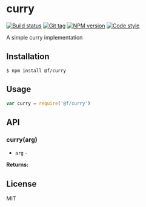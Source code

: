 
# curry

[![Build status][travis-image]][travis-url]
[![Git tag][git-image]][git-url]
[![NPM version][npm-image]][npm-url]
[![Code style][standard-image]][standard-url]

A simple curry implementation

## Installation

    $ npm install @f/curry

## Usage

```js
var curry = require('@f/curry')

```

## API

### curry(arg)

- `arg` -

**Returns:**

## License

MIT

[travis-image]: https://img.shields.io/travis/micro-js/curry.svg?style=flat-square
[travis-url]: https://travis-ci.org/micro-js/curry
[git-image]: https://img.shields.io/github/tag/micro-js/curry.svg?style=flat-square
[git-url]: https://github.com/micro-js/curry
[standard-image]: https://img.shields.io/badge/code%20style-standard-brightgreen.svg?style=flat-square
[standard-url]: https://github.com/feross/standard
[npm-image]: https://img.shields.io/npm/v/@f/curry.svg?style=flat-square
[npm-url]: https://npmjs.org/package/@f/curry
